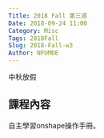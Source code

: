 ```yaml
---
Title: 2018 Fall 第三週
Date: 2018-09-24 11:00
Category: Misc
Tags: 2018Fall
Slug: 2018-Fall-w3
Author: NFUMDE
---
```


中秋放假

<!-- PELICAN_END_SUMMARY -->

課程內容
----

自主學習onshape操作手冊。